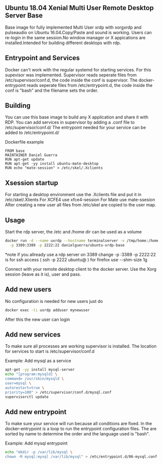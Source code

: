 ## Ubuntu 18.04 Xenial Multi User Remote Desktop Server Base

Base image for fully implemented Multi User xrdp with xorgxrdp and 
pulseaudio on Ubuntu 16.04.Copy/Paste and sound is working. 
Users can re-login in the same session.No window manager or 
X appications are installed.Intended for building different 
desktops with rdp.

## Entrypoint and Services

Docker can't work with the regular systemd for starting services.
For this supevisor was implemented. Supervisor reads seperate files
from /etc/supervisor/conf.d, the code inside the conf is supervisor.
The docker-entrypoint reads seperate files from /etc/entrypoint.d, 
the code inside the conf is "bash" and the filename sets the order.

## Building

You can use this base image to build any X application and
share it with RDP. 
You can add services in supervisor by adding a .conf file to
/etc/supervisor/conf.d/
The entrypoint needed for your service can be added to
/etc/entrypoint.d/

Dockerfile example
```
FROM base
MAINTAINER Daniel Guerra
RUN apt-get update
RUN apt-get -yy install ubuntu-mate-desktop
RUN echo "mate-session" > /etc/skel/.Xclients
```

## Xsession startup

For starting a desktop environment use the .Xclients file and
put it in /etc/skel/.Xlients
For XCFE4 use xfce4-session
For Mate use mate-ssesion 
After creating a new user all files from /etc/skel are copied
to the user map.

## Usage

Start the rdp server, the /etc and /home dir can be used as a volume 

```bash
docker run -d --name uxrdp --hostname terminalserver -v /tmp/home:/home \
  -p 3389:3389 -p 2222:22 danielguerra/ubuntu-xrdp-base
```
*note if you allready use a rdp server on 3389 change -p <my-port>:3389
	  -p 2222:22 is for ssh access ( ssh -p 2222 ubuntu@<docker-ip> )
	  for firefox use --shm-size 1g


Connect with your remote desktop client to the docker server.
Use the Xorg session (leave as it is), user and pass.

## Add new users

No configuration is needed for new users just do

```bash
docker exec -ti uxrdp adduser mynewuser
```

After this the new user can login

## Add new services

To make sure all processes are working supervisor is installed.
The location for services to start is /etc/supervisor/conf.d

Example: Add mysql as a service

```bash
apt-get -yy install mysql-server
echo "[program:mysqld] \
command= /usr/sbin/mysqld \
user=mysql \
autorestart=true \
priority=100" > /etc/supervisor/conf.d/mysql.conf
supervisorctl update
```


## Add new entrypoint

To make sure your service will run because all conditions are fixed.
In the docker-entrypoint is a loop to run the entrypoint configuration 
files. The are sorted by name to determine the order and the language
used is "bash".

Example: Add mysql entrypoint

```bash
echo "mkdir -p /var/lib/mysql \
chown -R mysql:mysql /var/lib/mysql" > /etc/entrypoint.d/06-mysql.conf

```
